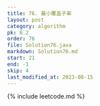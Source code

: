 ```yaml
---
title: 76. 最小覆盖子串
layout: post
category: algorithm
pk: 6.2
order: 76
file: Solution76.java
markdown: Solution76.md
start: 21
end: -1
skip: 4
last_modified_at: 2023-08-15
---
```


{% include leetcode.md %}